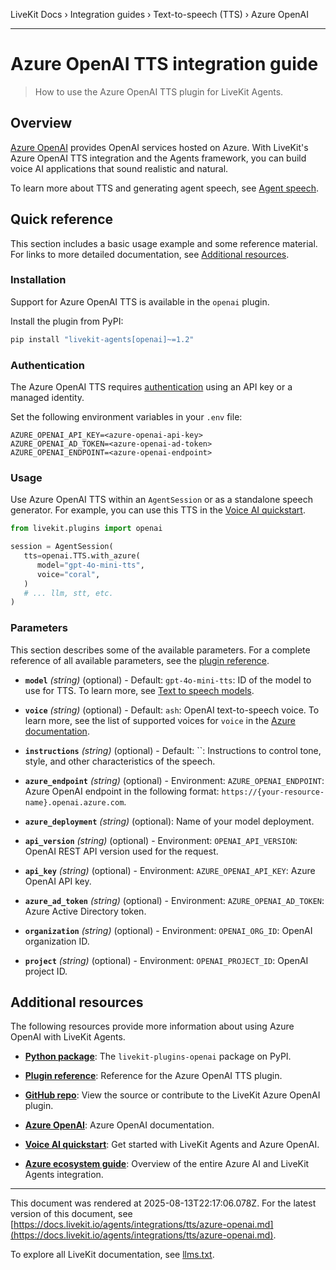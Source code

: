 LiveKit Docs › Integration guides › Text-to-speech (TTS) › Azure OpenAI

---

# Azure OpenAI TTS integration guide

> How to use the Azure OpenAI TTS plugin for LiveKit Agents.

## Overview

[Azure OpenAI](https://azure.microsoft.com/en-us/products/ai-services/openai-service/) provides OpenAI services hosted on Azure. With LiveKit's Azure OpenAI TTS integration and the Agents framework, you can build voice AI applications that sound realistic and natural.

To learn more about TTS and generating agent speech, see [Agent speech](https://docs.livekit.io/agents/build/audio.md).

## Quick reference

This section includes a basic usage example and some reference material. For links to more detailed documentation, see [Additional resources](#additional-resources).

### Installation

Support for Azure OpenAI TTS is available in the `openai` plugin.

Install the plugin from PyPI:

```bash
pip install "livekit-agents[openai]~=1.2"

```

### Authentication

The Azure OpenAI TTS requires [authentication](https://learn.microsoft.com/en-us/azure/api-management/api-management-authenticate-authorize-azure-openai) using an API key or a managed identity.

Set the following environment variables in your `.env` file:

```shell
AZURE_OPENAI_API_KEY=<azure-openai-api-key>
AZURE_OPENAI_AD_TOKEN=<azure-openai-ad-token>
AZURE_OPENAI_ENDPOINT=<azure-openai-endpoint>

```

### Usage

Use Azure OpenAI TTS within an `AgentSession` or as a standalone speech generator. For example, you can use this TTS in the [Voice AI quickstart](https://docs.livekit.io/agents/start/voice-ai.md).

```python
from livekit.plugins import openai

session = AgentSession(
   tts=openai.TTS.with_azure(
      model="gpt-4o-mini-tts",
      voice="coral",
   )
   # ... llm, stt, etc.
)

```

### Parameters

This section describes some of the available parameters. For a complete reference of all available parameters, see the [plugin reference](https://docs.livekit.io/reference/python/livekit/plugins/openai/index.html.md#livekit.plugins.openai.TTS.create_azure_client).

- **`model`** _(string)_ (optional) - Default: `gpt-4o-mini-tts`: ID of the model to use for TTS. To learn more, see [Text to speech models](https://learn.microsoft.com/en-us/azure/ai-services/openai/concepts/models?tabs=global-standard%2Cstandard-audio#text-to-speech-models-preview).

- **`voice`** _(string)_ (optional) - Default: `ash`: OpenAI text-to-speech voice. To learn more, see the list of supported voices for `voice` in the [Azure documentation](https://learn.microsoft.com/en-us/azure/ai-services/openai/reference-preview#createspeechrequest).

- **`instructions`** _(string)_ (optional) - Default: ``: Instructions to control tone, style, and other characteristics of the speech.

- **`azure_endpoint`** _(string)_ (optional) - Environment: `AZURE_OPENAI_ENDPOINT`: Azure OpenAI endpoint in the following format: `https://{your-resource-name}.openai.azure.com`.

- **`azure_deployment`** _(string)_ (optional): Name of your model deployment.

- **`api_version`** _(string)_ (optional) - Environment: `OPENAI_API_VERSION`: OpenAI REST API version used for the request.

- **`api_key`** _(string)_ (optional) - Environment: `AZURE_OPENAI_API_KEY`: Azure OpenAI API key.

- **`azure_ad_token`** _(string)_ (optional) - Environment: `AZURE_OPENAI_AD_TOKEN`: Azure Active Directory token.

- **`organization`** _(string)_ (optional) - Environment: `OPENAI_ORG_ID`: OpenAI organization ID.

- **`project`** _(string)_ (optional) - Environment: `OPENAI_PROJECT_ID`: OpenAI project ID.

## Additional resources

The following resources provide more information about using Azure OpenAI with LiveKit Agents.

- **[Python package](https://pypi.org/project/livekit-plugins-openai/)**: The `livekit-plugins-openai` package on PyPI.

- **[Plugin reference](https://docs.livekit.io/reference/python/v1/livekit/plugins/openai/index.html.md#livekit.plugins.openai.TTS.with_azure)**: Reference for the Azure OpenAI TTS plugin.

- **[GitHub repo](https://github.com/livekit/agents/tree/main/livekit-plugins/livekit-plugins-openai)**: View the source or contribute to the LiveKit Azure OpenAI plugin.

- **[Azure OpenAI](https://learn.microsoft.com/en-us/azure/ai-services/openai/)**: Azure OpenAI documentation.

- **[Voice AI quickstart](https://docs.livekit.io/agents/start/voice-ai.md)**: Get started with LiveKit Agents and Azure OpenAI.

- **[Azure ecosystem guide](https://docs.livekit.io/agents/integrations/azure.md)**: Overview of the entire Azure AI and LiveKit Agents integration.

---

This document was rendered at 2025-08-13T22:17:06.078Z.
For the latest version of this document, see [https://docs.livekit.io/agents/integrations/tts/azure-openai.md](https://docs.livekit.io/agents/integrations/tts/azure-openai.md).

To explore all LiveKit documentation, see [llms.txt](https://docs.livekit.io/llms.txt).